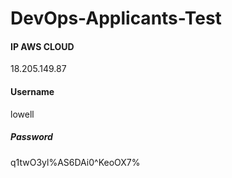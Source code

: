 # DevOps-Applicants-Test


#### IP AWS CLOUD

18.205.149.87

#### Username

lowell

##### Password

q1twO3yl%AS6DAi0^KeoOX7%


